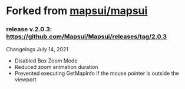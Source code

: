 # Forked from <a href="https://github.com/Mapsui/Mapsui" target="_blank">mapsui/mapsui</a>
### release v.2.0.3: https://github.com/Mapsui/Mapsui/releases/tag/2.0.3

Changelogs July 14, 2021
- Disabled Box Zoom Mode
- Reduced zoom animation duration
- Prevented executing GetMapInfo if the mouse pointer is outside the viewport
